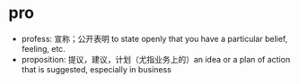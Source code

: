 # pro

- profess: 宣称；公开表明 to state openly that you have a particular belief, feeling, etc.
- proposition: 提议，建议，计划（尤指业务上的）an idea or a plan of action that is suggested, especially in business
